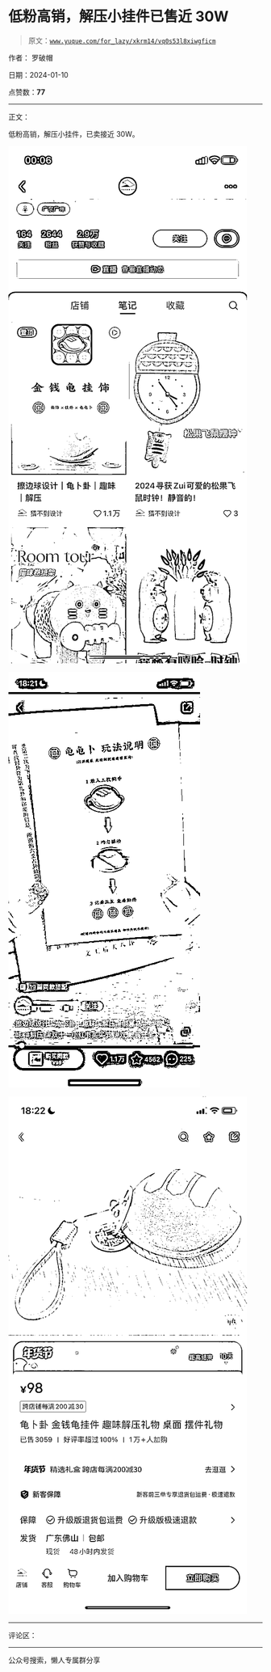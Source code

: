 # 低粉高销，解压小挂件已售近 30W

> 原文：[`www.yuque.com/for_lazy/xkrm14/vq0s53l8xiwgficm`](https://www.yuque.com/for_lazy/xkrm14/vq0s53l8xiwgficm)

作者： 罗破帽

日期：2024-01-10

点赞数：**77**

* * *

正文：

低粉高销，解压小挂件，已卖接近 30W。

![](img/cdd042e99fc3eae4ed2ebeb3194d3a91.png)

![](img/475fc9a8239b04631c0e78fdf88ba934.png)

![](img/8eda2d8729e7ad86affa5a37ade3869a.png)

* * *

评论区：

* * *

公众号搜索，懒人专属群分享